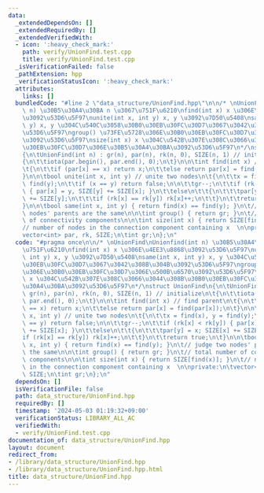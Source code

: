```yaml
---
data:
  _extendedDependsOn: []
  _extendedRequiredBy: []
  _extendedVerifiedWith:
  - icon: ':heavy_check_mark:'
    path: verify/UnionFind.test.cpp
    title: verify/UnionFind.test.cpp
  _isVerificationFailed: false
  _pathExtension: hpp
  _verificationStatusIcon: ':heavy_check_mark:'
  attributes:
    links: []
  bundledCode: "#line 2 \"data_structure/UnionFind.hpp\"\n\n/* \nUnionFind\nUnionfind(int\
    \ n) \u30B5\u30A4\u30BA n \u3067\u751F\u6210\nfind(int x) x \u306E\u4EE3\u8868\
    \u3092\u53D6\u5F97\nunite(int x, int y) x, y \u3092\u7D50\u5408\nsame(int x, int\
    \ y) x, y \u304C\u540C\u3058\u30B0\u30EB\u30FC\u30D7\u3067\u3042\u308B\u304B\u3092\
    \u53D6\u5F97\ngroup() \u73FE\u5728\u306E\u30B0\u30EB\u30FC\u30D7\u306E\u500B\u6570\
    \u3092\u53D6\u5F97\nsize(int x) x \u304C\u542B\u307E\u308C\u3066\u3044\u308B\u30B0\
    \u30EB\u30FC\u30D7\u306E\u30B5\u30A4\u30BA\u3092\u53D6\u5F97\n*/\nstruct UnionFind\n\
    {\n\tUnionFind(int n) : gr(n), par(n), rk(n, 0), SIZE(n, 1) // initialize\n\t\
    {\n\t\tiota(par.begin(), par.end(), 0);\n\t}\n\n\tint find(int x) // find parent\n\
    \t{\n\t\tif (par[x] == x) return x;\n\t\telse return par[x] = find(par[x]);\n\t\
    }\n\n\tbool unite(int x, int y) // unite two nodes\n\t{\n\t\tx = find(x), y =\
    \ find(y);\n\t\tif (x == y) return false;\n\n\t\tgr--;\n\t\tif (rk[x] < rk[y])\
    \ { par[x] = y, SIZE[y] += SIZE[x]; }\n\t\telse\n\t\t{\n\t\t\tpar[y] = x; SIZE[x]\
    \ += SIZE[y];\n\t\t\tif (rk[x] == rk[y]) rk[x]++;\n\t\t}\n\t\treturn true;\n\t\
    }\n\n\tbool same(int x, int y) { return find(x) == find(y); }\n\t// judge two\
    \ nodes' parents are the same\n\n\tint group() { return gr; }\n\t// total number\
    \ of connectivity components\n\n\tint size(int x) { return SIZE[find(x)]; }\n\t\
    // number of nodes in the connection component containing x  \n\nprivate:\n\t\
    vector<int> par, rk, SIZE;\n\tint gr;\n};\n"
  code: "#pragma once\n\n/* \nUnionFind\nUnionfind(int n) \u30B5\u30A4\u30BA n \u3067\
    \u751F\u6210\nfind(int x) x \u306E\u4EE3\u8868\u3092\u53D6\u5F97\nunite(int x,\
    \ int y) x, y \u3092\u7D50\u5408\nsame(int x, int y) x, y \u304C\u540C\u3058\u30B0\
    \u30EB\u30FC\u30D7\u3067\u3042\u308B\u304B\u3092\u53D6\u5F97\ngroup() \u73FE\u5728\
    \u306E\u30B0\u30EB\u30FC\u30D7\u306E\u500B\u6570\u3092\u53D6\u5F97\nsize(int x)\
    \ x \u304C\u542B\u307E\u308C\u3066\u3044\u308B\u30B0\u30EB\u30FC\u30D7\u306E\u30B5\
    \u30A4\u30BA\u3092\u53D6\u5F97\n*/\nstruct UnionFind\n{\n\tUnionFind(int n) :\
    \ gr(n), par(n), rk(n, 0), SIZE(n, 1) // initialize\n\t{\n\t\tiota(par.begin(),\
    \ par.end(), 0);\n\t}\n\n\tint find(int x) // find parent\n\t{\n\t\tif (par[x]\
    \ == x) return x;\n\t\telse return par[x] = find(par[x]);\n\t}\n\n\tbool unite(int\
    \ x, int y) // unite two nodes\n\t{\n\t\tx = find(x), y = find(y);\n\t\tif (x\
    \ == y) return false;\n\n\t\tgr--;\n\t\tif (rk[x] < rk[y]) { par[x] = y, SIZE[y]\
    \ += SIZE[x]; }\n\t\telse\n\t\t{\n\t\t\tpar[y] = x; SIZE[x] += SIZE[y];\n\t\t\t\
    if (rk[x] == rk[y]) rk[x]++;\n\t\t}\n\t\treturn true;\n\t}\n\n\tbool same(int\
    \ x, int y) { return find(x) == find(y); }\n\t// judge two nodes' parents are\
    \ the same\n\n\tint group() { return gr; }\n\t// total number of connectivity\
    \ components\n\n\tint size(int x) { return SIZE[find(x)]; }\n\t// number of nodes\
    \ in the connection component containing x  \n\nprivate:\n\tvector<int> par, rk,\
    \ SIZE;\n\tint gr;\n};\n"
  dependsOn: []
  isVerificationFile: false
  path: data_structure/UnionFind.hpp
  requiredBy: []
  timestamp: '2024-05-03 01:19:32+09:00'
  verificationStatus: LIBRARY_ALL_AC
  verifiedWith:
  - verify/UnionFind.test.cpp
documentation_of: data_structure/UnionFind.hpp
layout: document
redirect_from:
- /library/data_structure/UnionFind.hpp
- /library/data_structure/UnionFind.hpp.html
title: data_structure/UnionFind.hpp
---
```

